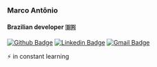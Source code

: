 ### Marco Antônio
#### Brazilian developer 🇧🇷

<!-- ![Marco Antônio's GitHub stats](https://github-readme-stats.vercel.app/api?username=marcoant08&show_icons=true&theme=radical) -->

[![Github Badge](https://img.shields.io/badge/-Github-000?style=flat-square&logo=Github&logoColor=white&link=https://github.com/marcoant08)](https://github.com/marcoant08)
[![Linkedin Badge](https://img.shields.io/badge/-LinkedIn-blue?style=flat-square&logo=Linkedin&logoColor=white&link=https://www.linkedin.com/in/marcoant08/)](https://www.linkedin.com/in/marcoant08/)
[![Gmail Badge](https://img.shields.io/badge/-Gmail-c14438?style=flat-square&logo=Gmail&logoColor=white&link=mailto:marcoant008@gmail.com)](mailto:marcoant008@gmail.com)

⚡ in constant learning
<!--
**marcoant08/marcoant08** is a ✨ _special_ ✨ repository because its `README.md` (this file) appears on your GitHub profile.

Here are some ideas to get you started:

- 🔭 I’m currently working on ...
- 🌱 I’m currently learning ...
- 👯 I’m looking to collaborate on ...
- 🤔 I’m looking for help with ...
- 💬 Ask me about ...
- 📫 How to reach me: ...
- 😄 Pronouns: ...
- ⚡ Fun fact: ...
-->
